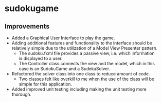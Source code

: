 # sudokugame
## Improvements  
- Added a Graphical User Interface to play the game. 
- Adding additional features and functionality to the interface should be relatively simple due to the utilization of a 
Model View Presenter pattern.
  - The sudoku.fxml file provides a passive view, i.e. which information is displayed to a user.
  - The Controller class connects the view and the model, which in this case is an SudokuGame and a SudokuSolver. 
- Refactored the solver class into one class to reduce amount of code. 
  - Two classes felt like overkill to me when the use of the class will be simple for this application.    
- Added improved unit testing including making the unit testing more thorough.
